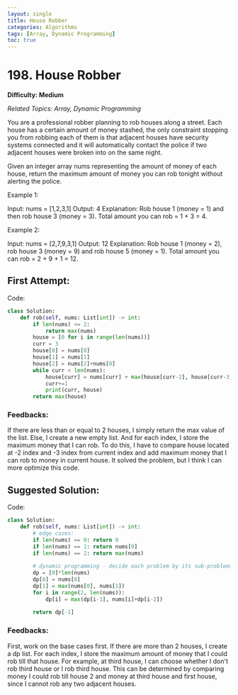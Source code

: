 ```yaml
---
layout: single
title: House Robber
categories: Algorithms
tags: [Array, Dynamic Programming]
toc: true
---
```


# 198. House Robber

**Difficulty: Medium**

*Related Topics: Array, Dynamic Programming*

You are a professional robber planning to rob houses along a street. Each house has a certain amount of money stashed, the only constraint stopping you from robbing each of them is that adjacent houses have security systems connected and it will automatically contact the police if two adjacent houses were broken into on the same night.

Given an integer array nums representing the amount of money of each house, return the maximum amount of money you can rob tonight without alerting the police.

Example 1:

Input: nums = [1,2,3,1]
Output: 4
Explanation: Rob house 1 (money = 1) and then rob house 3 (money = 3).
Total amount you can rob = 1 + 3 = 4.

Example 2:

Input: nums = [2,7,9,3,1]
Output: 12
Explanation: Rob house 1 (money = 2), rob house 3 (money = 9) and rob house 5 (money = 1).
Total amount you can rob = 2 + 9 + 1 = 12.

## First Attempt:

Code:
```python
class Solution:
    def rob(self, nums: List[int]) -> int:
        if len(nums) <= 2:
            return max(nums)
        house = [0 for i in range(len(nums))]
        curr = 3
        house[0] = nums[0]
        house[1] = nums[1]
        house[2] = nums[2]+nums[0]
        while curr < len(nums):
            house[curr] = nums[curr] + max(house[curr-2], house[curr-3])
            curr+=1
            print(curr, house)
        return max(house)
```
### Feedbacks: 
If there are less than or equal to 2 houses, I simply return the max value of the list. Else, I create a new empty list. And for each index,
I store the maximum money that I can rob. To do this, I have to compare house located at -2 index and -3 index from current index and add maximum
money that I can rob to money in current house. It solved the problem, but I think I can more optimize this code.

## Suggested Solution:

Code:
```python
class Solution:
    def rob(self, nums: List[int]) -> int:
        # edge cases:
        if len(nums) == 0: return 0
        if len(nums) == 1: return nums[0]
        if len(nums) == 2: return max(nums)
        
        # dynamic programming - decide each problem by its sub-problems:
        dp = [0]*len(nums)
        dp[0] = nums[0]
        dp[1] = max(nums[0], nums[1])
        for i in range(2, len(nums)):
            dp[i] = max(dp[i-1], nums[i]+dp[i-2])
        
        return dp[-1]
```        
### Feedbacks: 
First, work on the base cases first. If there are more than 2 houses, I create a dp list. For each index, I store the maximum amount of money
that I could rob till that house. For example, at third house, I can choose whether I don't rob third house or I rob third house. This can be determined
by comparing money I could rob till house 2 and money at third house and first house, since I cannot rob any two adjacent houses.